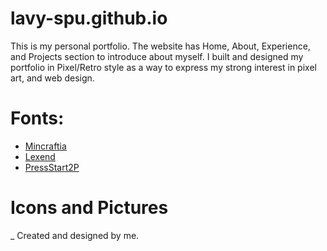 # lavy-spu.github.io
This is my personal portfolio. The website has Home, About, Experience, and Projects section to introduce about myself. I built and designed my portfolio in Pixel/Retro style as a way to express my strong interest in pixel art, and web design. 

# Fonts:
* [Mincraftia](https://andrewtyler.gumroad.com/l/minecraftia?layout=profile)
* [Lexend](https://fonts.google.com/specimen/Lexend)
* [PressStart2P](https://fonts.google.com/specimen/Press+Start+2P)

# Icons and Pictures
_ Created and designed by me.

